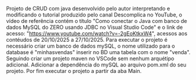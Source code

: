 Projeto de CRUD com java desenvolvido pelo autor
  interpretando e modificando o tutorial produzido pelo canal Descomplica no YouTube, o vídeo de referência contém o título 
  "Como conectar o Java com banco de dados MySQL do ZERO usando JDBC no Visual Studio Code" 
  e o link de acesso: "https://www.youtube.com/watch?v=-2gEoKtkxW4",
  acessos aos contéudos de 20/10/2025 a 27/10/2025.
Para executar o projeto é necessário criar um banco de dados mySQL, o nome utilizado para o database é "minhasvendas"
  inserir no BD uma tabela com o nome "venda".
Seguindo criar um projeto maven no VSCode sem nenhum arquétipo adicional.
Adicionar a dependência do mySQL ao arquivo pom.xml do seu projeto.
Por fim executar o projeto a partir da aba Main.
